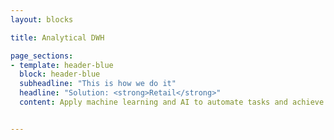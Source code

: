 ```yaml
---
layout: blocks

title: Analytical DWH

page_sections:
- template: header-blue
  block: header-blue
  subheadline: "This is how we do it"
  headline: "Solution: <strong>Retail</strong>"
  content: Apply machine learning and AI to automate tasks and achieve better operational efficiency. Predict and act instead of reacting. Don't do it all yourselve. Use our vast network of <a href="">partners</a> and pre build AI apps in our <a href="">marketplace</a>.


---
```

